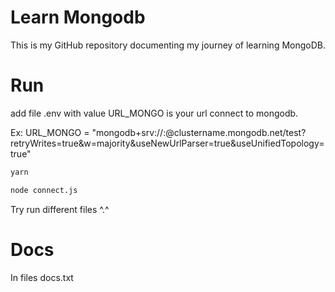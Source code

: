 
# Learn Mongodb
This is my GitHub repository documenting my journey of learning MongoDB.

# Run
add file .env with value URL_MONGO is your url connect to mongodb.

Ex: URL_MONGO = "mongodb+srv://<username>:<password>@clustername.mongodb.net/test?retryWrites=true&w=majority&useNewUrlParser=true&useUnifiedTopology=true"

``` bash
yarn
```

``` bash
node connect.js
```
Try run different files ^.^

# Docs
In files docs.txt